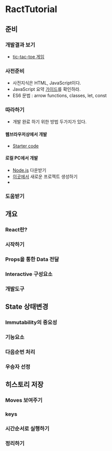 # RactTutorial

## 준비
### 개발결과 보기 
* [tic-tac-toe 게임](https://codepen.io/gaearon/pen/gWWZgR?editors=001)
### 사전준비 
* 사전지식은 HTML, JavaScript이다.
* JavaScript 요약 [가이드](https://developer.mozilla.org/en-US/docs/Web/JavaScript/A_re-introduction_to_JavaScript)를 확인하라. 
* ES6 문법 : arrow functions, classes, let, const 
 
### 따라하기 
* 개발 완료 하기 위한 방법 두가지가 있다.
#### 웹브라우저상에서 개발
* [Starter code](https://codepen.io/gaearon/pen/oWWQNa?editors=0010)
#### 로컬 PC에서 개발
* [Node.js](https://nodejs.org/en/) 다운받기
* [이곳에서](https://reactjs.org/docs/installation.html#creating-a-new-application) 새로운 프로젝트 생성하기 
*
### 도움받기 

## 개요 
### React란?
### 시작하기 
### Props을 통한 Data 전달
### Interactive 구성요소
### 개발도구

## State 상태변경 
### Immutability의 중요성 
### 기능요소 
### 다음순번 처리 
### 우승자 선정

## 히스토리 저장
### Moves 보여주기 
### keys
### 시간순서로 실행하기 
### 정리하기 




